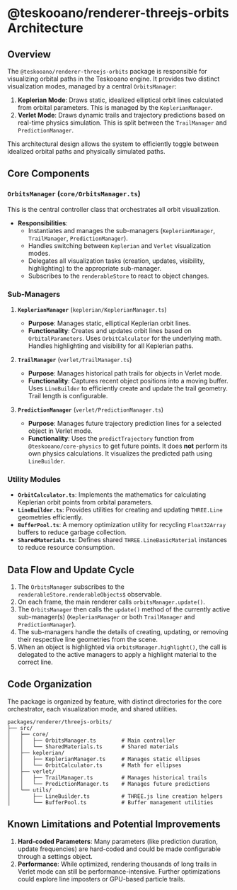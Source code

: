 # @teskooano/renderer-threejs-orbits Architecture

## Overview

The `@teskooano/renderer-threejs-orbits` package is responsible for visualizing orbital paths in the Teskooano engine. It provides two distinct visualization modes, managed by a central `OrbitsManager`:

1.  **Keplerian Mode**: Draws static, idealized elliptical orbit lines calculated from orbital parameters. This is managed by the `KeplerianManager`.
2.  **Verlet Mode**: Draws dynamic trails and trajectory predictions based on real-time physics simulation. This is split between the `TrailManager` and `PredictionManager`.

This architectural design allows the system to efficiently toggle between idealized orbital paths and physically simulated paths.

## Core Components

### `OrbitsManager` (`core/OrbitsManager.ts`)

This is the central controller class that orchestrates all orbit visualization.

- **Responsibilities**:
  - Instantiates and manages the sub-managers (`KeplerianManager`, `TrailManager`, `PredictionManager`).
  - Handles switching between `Keplerian` and `Verlet` visualization modes.
  - Delegates all visualization tasks (creation, updates, visibility, highlighting) to the appropriate sub-manager.
  - Subscribes to the `renderableStore` to react to object changes.

### Sub-Managers

1.  **`KeplerianManager`** (`keplerian/KeplerianManager.ts`)

    - **Purpose**: Manages static, elliptical Keplerian orbit lines.
    - **Functionality**: Creates and updates orbit lines based on `OrbitalParameters`. Uses `OrbitCalculator` for the underlying math. Handles highlighting and visibility for all Keplerian paths.

2.  **`TrailManager`** (`verlet/TrailManager.ts`)

    - **Purpose**: Manages historical path trails for objects in Verlet mode.
    - **Functionality**: Captures recent object positions into a moving buffer. Uses `LineBuilder` to efficiently create and update the trail geometry. Trail length is configurable.

3.  **`PredictionManager`** (`verlet/PredictionManager.ts`)
    - **Purpose**: Manages future trajectory prediction lines for a selected object in Verlet mode.
    - **Functionality**: Uses the `predictTrajectory` function from `@teskooano/core-physics` to get future points. It does **not** perform its own physics calculations. It visualizes the predicted path using `LineBuilder`.

### Utility Modules

- **`OrbitCalculator.ts`**: Implements the mathematics for calculating Keplerian orbit points from orbital parameters.
- **`LineBuilder.ts`**: Provides utilities for creating and updating `THREE.Line` geometries efficiently.
- **`BufferPool.ts`**: A memory optimization utility for recycling `Float32Array` buffers to reduce garbage collection.
- **`SharedMaterials.ts`**: Defines shared `THREE.LineBasicMaterial` instances to reduce resource consumption.

## Data Flow and Update Cycle

1.  The `OrbitsManager` subscribes to the `renderableStore.renderableObjects$` observable.
2.  On each frame, the main renderer calls `orbitsManager.update()`.
3.  The `OrbitsManager` then calls the `update()` method of the currently active sub-manager(s) (`KeplerianManager` or both `TrailManager` and `PredictionManager`).
4.  The sub-managers handle the details of creating, updating, or removing their respective line geometries from the scene.
5.  When an object is highlighted via `orbitsManager.highlight()`, the call is delegated to the active managers to apply a highlight material to the correct line.

## Code Organization

The package is organized by feature, with distinct directories for the core orchestrator, each visualization mode, and shared utilities.

```
packages/renderer/threejs-orbits/
├── src/
│   ├── core/
│   │   ├── OrbitsManager.ts        # Main controller
│   │   └── SharedMaterials.ts      # Shared materials
│   ├── keplerian/
│   │   ├── KeplerianManager.ts     # Manages static ellipses
│   │   └── OrbitCalculator.ts      # Math for ellipses
│   ├── verlet/
│   │   ├── TrailManager.ts         # Manages historical trails
│   │   └── PredictionManager.ts    # Manages future predictions
│   └── utils/
│       ├── LineBuilder.ts          # THREE.js line creation helpers
│       └── BufferPool.ts           # Buffer management utilities
```

## Known Limitations and Potential Improvements

1.  **Hard-coded Parameters**: Many parameters (like prediction duration, update frequencies) are hard-coded and could be made configurable through a settings object.
2.  **Performance**: While optimized, rendering thousands of long trails in Verlet mode can still be performance-intensive. Further optimizations could explore line imposters or GPU-based particle trails.
